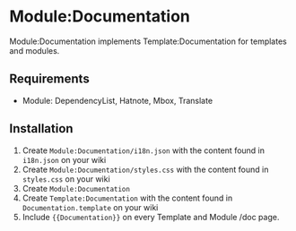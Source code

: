 # Module:Documentation

Module:Documentation implements Template:Documentation for templates and modules.

## Requirements
- Module: DependencyList, Hatnote, Mbox, Translate

## Installation
1. Create `Module:Documentation/i18n.json` with the content found in `i18n.json` on your wiki
2. Create `Module:Documentation/styles.css` with the content found in `styles.css` on your wiki
3. Create `Module:Documentation`
4. Create `Template:Documentation` with the content found in `Documentation.template` on your wiki
5. Include `{{Documentation}}` on every Template and Module /doc page.